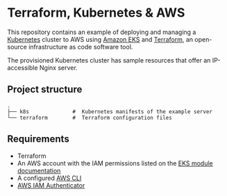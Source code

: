 # Terraform, Kubernetes & AWS

This repository contains an example of deploying and managing a [Kubernetes](https://kubernetes.io/) cluster to AWS using [Amazon EKS](https://aws.amazon.com/eks) and [Terraform](https://www.terraform.io/), an open-source infrastructure as code software tool. 

The provisioned Kubernetes cluster has sample resources that offer an IP-accessible Nginx server.

## Project structure
    .
    ├── k8s              #  Kubernetes manifests of the example server
    └── terraform        #  Terraform configuration files

## Requirements

- Terraform
- An  AWS account with the IAM permissions listed on the  [EKS module documentation](https://github.com/terraform-aws-modules/terraform-aws-eks/blob/master/docs/iam-permissions.md)
- A configured [AWS CLI](https://docs.aws.amazon.com/cli/latest/userguide/cli-chap-install.html)
- [AWS IAM Authenticator](https://docs.aws.amazon.com/eks/latest/userguide/install-aws-iam-authenticator.html)
